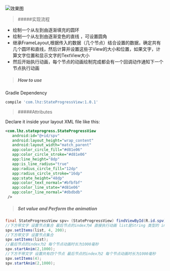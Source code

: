 ![效果图](http://upload-images.jianshu.io/upload_images/1766763-afa28117f3c92791.gif?imageMogr2/auto-orient/strip)

  >#####实现流程

* 绘制一个从左到由逐渐填充的圆环
* 绘制一个从左到由逐渐变色的直线 ，可设置圆角
* 继承FrameLayout,根据传入的数据（几个节点）结合设置的数据，确定共有几个圆环和直线，然后计算并设置这些子View的大小和位置，如果文字，计算文字位置和显示文字的TextView大小
* 然后开始执行动画，每个节点的动画绘制完成都会有一个回调动作通知下一个节点执行动画


> ##### How to use

Gradle Dependency
```gradle
compile 'com.lhz:StateProgressView:1.0.1'
```
> #####Attributes

Declare it inside your layout XML file like this:
```xml
<com.lhz.stateprogress.StateProgressView 
   android:id="@+id/spv"
   android:layout_height="wrap_content"
   android:layout_width="match_parent"   
   app:color_circle_fill="#d81e06"   
   app:color_circle_stroke="#d81e06"  
   app:line_height="8dp"   
   app:is_line_radius="true" 
   app:radius_circle_fill="12dp"  
   app:radius_circle_stroke="16dp"
   app:state_height="48dp"   
   app:color_text_normal="#bfbfbf"   
   app:color_line_state="#d81e06"    
   app:color_line_normal="#dbdbdb"   
 />
```
> ##### Set value and Perform the animation

```java
final StateProgressView spv= (StateProgressView) findViewById(R.id.spv);
//下方带文字 设置节点集合 最后节点的index为4 直接执行动画 list是String 类型的 index要小于list的数量
spv.setItems(list, 4, 200);
//下方带文字 设置节点集合
spv.setItems(list);
//最后节点的index为2 每个节点动画时长为1000毫秒
spv.startAnim(2,1000);
//下方不带文字 设置共有四个节点 最后节点的index为2 每个节点动画时长为1000毫秒
spv.setItems(4);
spv.startAnim(2,1000);
```
